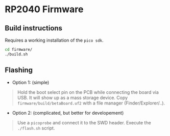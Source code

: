 # RP2040 Firmware

## Build instructions

Requires a working installation of the `pico sdk`.

```bash
cd firmware/
./build.sh
```

## Flashing

* Option 1: (simple)
> Hold the boot select pin on the PCB while connecting the board via USB. It will show up as a mass storage device. Copy `firmware/build/betaBoard.uf2` with a file manager (Finder/Explorer/..).

* Option 2: (complicated, but better for developement)
> Use a `picoprobe` and connect it to the SWD header. Execute the `./flash.sh` script.
